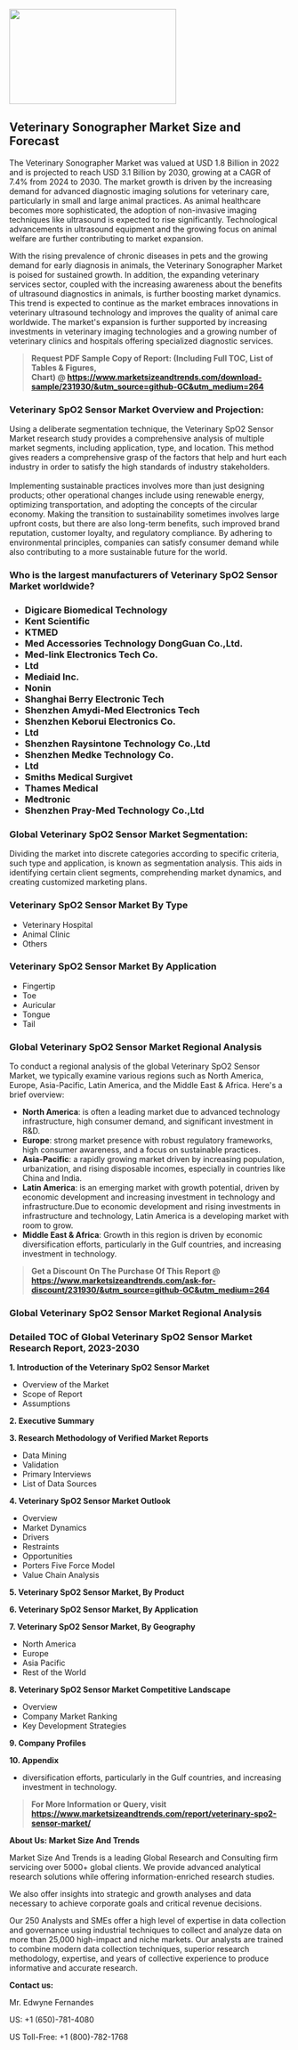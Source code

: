 <p><img class="alignnone size-medium wp-image-20088" src="https://ffe5etoiles.com/wp-content/uploads/2024/12/MST1-300x171.png" alt="" width="300" height="171" /></p><h2>Veterinary Sonographer Market Size and Forecast</h2><p>The Veterinary Sonographer Market was valued at USD 1.8 Billion in 2022 and is projected to reach USD 3.1 Billion by 2030, growing at a CAGR of 7.4% from 2024 to 2030. The market growth is driven by the increasing demand for advanced diagnostic imaging solutions for veterinary care, particularly in small and large animal practices. As animal healthcare becomes more sophisticated, the adoption of non-invasive imaging techniques like ultrasound is expected to rise significantly. Technological advancements in ultrasound equipment and the growing focus on animal welfare are further contributing to market expansion.</p><p>With the rising prevalence of chronic diseases in pets and the growing demand for early diagnosis in animals, the Veterinary Sonographer Market is poised for sustained growth. In addition, the expanding veterinary services sector, coupled with the increasing awareness about the benefits of ultrasound diagnostics in animals, is further boosting market dynamics. This trend is expected to continue as the market embraces innovations in veterinary ultrasound technology and improves the quality of animal care worldwide. The market's expansion is further supported by increasing investments in veterinary imaging technologies and a growing number of veterinary clinics and hospitals offering specialized diagnostic services.</p></p><blockquote id="" class=""><strong>Request PDF Sample Copy of Report: (Including Full TOC, List of Tables &amp; Figures, Chart)&nbsp;@&nbsp;<strong><a href="https://www.marketsizeandtrends.com/download-sample/231930/&utm_source=github-GC&utm_medium=264" target="_blank">https://www.marketsizeandtrends.com/download-sample/231930/&utm_source=github-GC&utm_medium=264</a></strong></strong></blockquote><h3 id="" class="">Veterinary SpO2 Sensor Market&nbsp;Overview and Projection:</h3><p id="" class="">Using a deliberate segmentation technique, the Veterinary SpO2 Sensor Market research study provides a comprehensive analysis of multiple market segments, including application, type, and location. This method gives readers a comprehensive grasp of the factors that help and hurt each industry in order to satisfy the high standards of industry stakeholders. <br /> <br />Implementing sustainable practices involves more than just designing products; other operational changes include using renewable energy, optimizing transportation, and adopting the concepts of the circular economy. Making the transition to sustainability sometimes involves large upfront costs, but there are also long-term benefits, such improved brand reputation, customer loyalty, and regulatory compliance. By adhering to environmental principles, companies can satisfy consumer demand while also contributing to a more sustainable future for the world.</p><h3 id="" class="">Who is the largest manufacturers of&nbsp;Veterinary SpO2 Sensor Market worldwide?</h3><h3 class=""><p><ul><li>Digicare Biomedical Technology </li><li> Kent Scientific </li><li> KTMED </li><li> Med Accessories Technology DongGuan Co.,Ltd. </li><li> Med-link Electronics Tech Co. </li><li> Ltd </li><li> Mediaid Inc. </li><li> Nonin </li><li> Shanghai Berry Electronic Tech </li><li> Shenzhen Amydi-Med Electronics Tech </li><li> Shenzhen Keborui Electronics Co. </li><li> Ltd </li><li> Shenzhen Raysintone Technology Co.,Ltd </li><li> Shenzhen Medke Technology Co. </li><li> Ltd </li><li> Smiths Medical Surgivet </li><li> Thames Medical </li><li> Medtronic </li><li> Shenzhen Pray-Med Technology Co.,Ltd</li></ul></p></h3><h3 id="" class="">Global&nbsp;Veterinary SpO2 Sensor Market Segmentation:</h3><p id="" class="">Dividing the market into discrete categories according to specific criteria, such type and application, is known as segmentation analysis. This aids in identifying certain client segments, comprehending market dynamics, and creating customized marketing plans.</p><h3 id="" class="">Veterinary SpO2 Sensor Market&nbsp;By Type</h3><p><p><ul><li>Veterinary Hospital</li><li> Animal Clinic</li><li> Others</p></li></ul></p></p><h3 id="" class="">Veterinary SpO2 Sensor Market&nbsp;By Application</h3><p class=""><p><ul><li>Fingertip</li><li> Toe</li><li> Auricular</li><li> Tongue</li><li> Tail</li></ul></p></p><h3 id="" class="">Global Veterinary SpO2 Sensor Market Regional Analysis</h3><p id="" class="">To conduct a regional analysis of the global Veterinary SpO2 Sensor Market, we typically examine various regions such as North America, Europe, Asia-Pacific, Latin America, and the Middle East &amp; Africa. Here's a brief overview:</p><ul><li><strong>North America</strong>: is often a leading market due to advanced technology infrastructure, high consumer demand, and significant investment in R&amp;D.</li><li><strong>Europe</strong>: strong market presence with robust regulatory frameworks, high consumer awareness, and a focus on sustainable practices.</li><li><strong>Asia-Pacific</strong>: a rapidly growing market driven by increasing population, urbanization, and rising disposable incomes, especially in countries like China and India.</li><li><strong>Latin America</strong>: is an emerging market with growth potential, driven by economic development and increasing investment in technology and infrastructure.Due to economic development and rising investments in infrastructure and technology, Latin America is a developing market with room to grow.</li><li><strong>Middle East &amp; Africa</strong>: Growth in this region is driven by economic diversification efforts, particularly in the Gulf countries, and increasing investment in technology.</li></ul><blockquote id="" class=""><strong>Get a Discount On The Purchase Of This Report @ <strong><a href="https://www.marketsizeandtrends.com/ask-for-discount/231930/&utm_source=github-GC&utm_medium=264" target="_blank">https://www.marketsizeandtrends.com/ask-for-discount/231930/&utm_source=github-GC&utm_medium=264</a></strong></strong></blockquote><h3 id="" class="">Global Veterinary SpO2 Sensor Market Regional Analysis</h3><h3 id="" class="">Detailed TOC of Global Veterinary SpO2 Sensor Market Research Report, 2023-2030</h3><p id="" class=""><strong>1. Introduction of the Veterinary SpO2 Sensor Market</strong></p><ul><li>Overview of the Market</li><li>Scope of Report</li><li>Assumptions</li></ul><p id="" class=""><strong>2. Executive Summary</strong></p><p id="" class=""><strong>3. Research Methodology of Verified Market Reports</strong></p><ul><li>Data Mining</li><li>Validation</li><li>Primary Interviews</li><li>List of Data Sources</li></ul><p id="" class=""><strong>4. Veterinary SpO2 Sensor Market Outlook</strong></p><ul><li>Overview</li><li>Market Dynamics</li><li>Drivers</li><li>Restraints</li><li>Opportunities</li><li>Porters Five Force Model</li><li>Value Chain Analysis</li></ul><p id="" class=""><strong>5. Veterinary SpO2 Sensor Market, By Product</strong></p><p id="" class=""><strong>6. Veterinary SpO2 Sensor Market, By Application</strong></p><p id="" class=""><strong>7. Veterinary SpO2 Sensor Market, By Geography</strong></p><ul><li>North America</li><li>Europe</li><li>Asia Pacific</li><li>Rest of the World</li></ul><p id="" class=""><strong>8. Veterinary SpO2 Sensor Market Competitive Landscape</strong></p><ul><li>Overview</li><li>Company Market Ranking</li><li>Key Development Strategies</li></ul><p id="" class=""><strong>9. Company Profiles</strong></p><p id="" class=""><strong>10. Appendix</strong></p><ul><li>diversification efforts, particularly in the Gulf countries, and increasing investment in technology.</li></ul><blockquote id="" class=""><strong>For More Information or Query, visit <strong><strong><a href="https://www.marketsizeandtrends.com/report/veterinary-spo2-sensor-market/" target="_blank">https://www.marketsizeandtrends.com/report/veterinary-spo2-sensor-market/</a></strong></strong></strong></blockquote><p id="" class=""><strong>About Us: Market Size And Trends</strong></p><p id="" class="">Market Size And Trends is a leading Global Research and Consulting firm servicing over 5000+ global clients. We provide advanced analytical research solutions while offering information-enriched research studies.</p><p id="" class="">We also offer insights into strategic and growth analyses and data necessary to achieve corporate goals and critical revenue decisions.</p><p id="" class="">Our 250 Analysts and SMEs offer a high level of expertise in data collection and governance using industrial techniques to collect and analyze data on more than 25,000 high-impact and niche markets. Our analysts are trained to combine modern data collection techniques, superior research methodology, expertise, and years of collective experience to produce informative and accurate research.</p><p id="" class=""><strong>Contact us:</strong></p><p id="" class="">Mr. Edwyne Fernandes</p><p id="" class="">US: +1 (650)-781-4080</p><p id="" class="">US Toll-Free: +1 (800)-782-1768</p>
